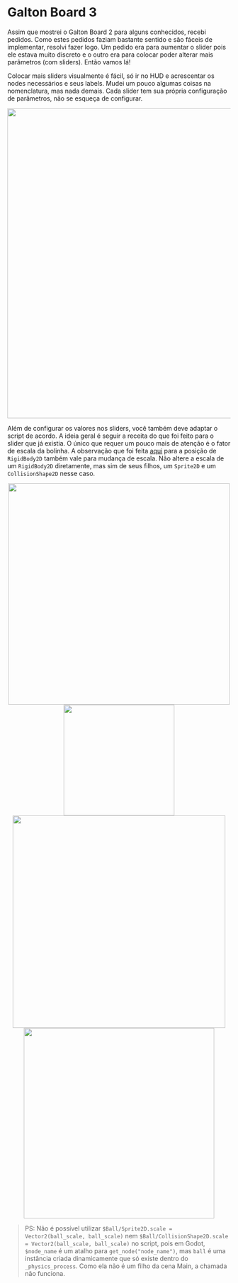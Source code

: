 # Galton Board 3

Assim que mostrei o Galton Board 2 para alguns conhecidos, recebi pedidos. Como estes pedidos faziam bastante sentido e são fáceis de implementar, resolvi fazer logo. Um pedido era para aumentar o slider pois ele estava muito discreto e o outro era para colocar poder alterar mais parâmetros (com sliders). Então vamos lá!

Colocar mais sliders visualmente é fácil, só ir no HUD e acrescentar os nodes necessários e seus labels. Mudei um pouco algumas coisas na nomenclatura, mas nada demais. Cada slider tem sua própria configuração de parâmetros, não se esqueça de configurar.

<p align="center">
  <img src="https://github.com/user-attachments/assets/23bf0370-078e-4a8b-abfe-5179a557d167" width="700">
</p>

Além de configurar os valores nos sliders, você também deve adaptar o script de acordo. A ideia geral é seguir a receita do que foi feito para o slider que já existia. O único que requer um pouco mais de atenção é o fator de escala da bolinha. A observação que foi feita [aqui](https://github.com/felipebottega/Games/tree/gh-pages/Getting%20started/Your%20first%202D%20game/Creating%20the%20enemy/Animation%202#rigidbody2d-vs-characterbody2d-vs-node2d) para a posição de `RigidBody2D` também vale para mudança de escala. Não altere a escala de um `RigidBody2D` diretamente, mas sim de seus filhos, um `Sprite2D` e um `CollisionShape2D` nesse caso.

<p align="center">
  <img src="https://github.com/user-attachments/assets/791fdbf5-8cd2-4ae6-83bc-f583f2813334" width="500">
  <img src="https://github.com/user-attachments/assets/11aaa3b3-63da-4aff-8907-f0b2b7a987ca" width="250">
  <img src="https://github.com/user-attachments/assets/865dcc63-d71d-4e97-8787-817dd0c8dc48" width="480">
  <img src="https://github.com/user-attachments/assets/1e90b2e1-8a39-4f8a-8769-330b01308c97" width="430">
</p>

> PS: Não é possível utilizar `$Ball/Sprite2D.scale = Vector2(ball_scale, ball_scale)` nem `$Ball/CollisionShape2D.scale = Vector2(ball_scale, ball_scale)` no script, pois em Godot, `$node_name` é um atalho para `get_node("node_name")`, mas `ball` é uma instância criada dinamicamente que só existe dentro do `_physics_process`. Como ela não é um filho da cena Main, a chamada não funciona.
